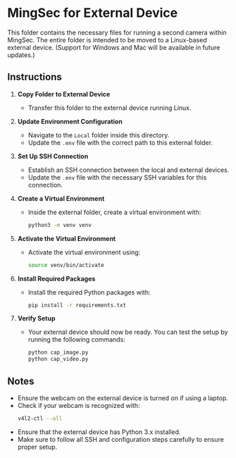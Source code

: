 # MingSec for External Device

This folder contains the necessary files for running a second camera within MingSec. The entire folder is intended to be moved to a Linux-based external device. (Support for Windows and Mac will be available in future updates.)

## Instructions

1. **Copy Folder to External Device**
   - Transfer this folder to the external device running Linux.

2. **Update Environment Configuration**
   - Navigate to the `Local` folder inside this directory.
   - Update the `.env` file with the correct path to this external folder.

3. **Set Up SSH Connection**
   - Establish an SSH connection between the local and external devices.
   - Update the `.env` file with the necessary SSH variables for this connection.

4. **Create a Virtual Environment**
   - Inside the external folder, create a virtual environment with:
     ```bash
     python3 -m venv venv
     ```

5. **Activate the Virtual Environment**
   - Activate the virtual environment using:
     ```bash
     source venv/bin/activate
     ```

6. **Install Required Packages**
   - Install the required Python packages with:
     ```bash
     pip install -r requirements.txt
     ```

7. **Verify Setup**
   - Your external device should now be ready. You can test the setup by running the following commands:
     ```bash
     python cap_image.py
     python cap_video.py
     ```

## Notes

- Ensure the webcam on the external device is turned on if using a laptop.
- Check if your webcam is recognized with:
  ```bash
  v4l2-ctl --all
  ```
- Ensure that the external device has Python 3.x installed.
- Make sure to follow all SSH and configuration steps carefully to ensure proper setup.
